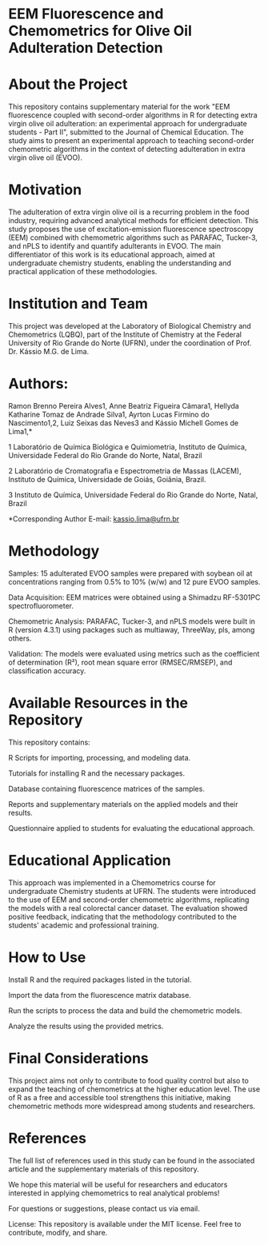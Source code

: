 # EEM Fluorescence and Chemometrics for Olive Oil Adulteration Detection

# About the Project

This repository contains supplementary material for the work "EEM fluorescence coupled with second-order algorithms in R for detecting extra virgin olive oil adulteration: an experimental approach for undergraduate students - Part II", submitted to the Journal of Chemical Education. The study aims to present an experimental approach to teaching second-order chemometric algorithms in the context of detecting adulteration in extra virgin olive oil (EVOO).

# Motivation

The adulteration of extra virgin olive oil is a recurring problem in the food industry, requiring advanced analytical methods for efficient detection. This study proposes the use of excitation-emission fluorescence spectroscopy (EEM) combined with chemometric algorithms such as PARAFAC, Tucker-3, and nPLS to identify and quantify adulterants in EVOO. The main differentiator of this work is its educational approach, aimed at undergraduate chemistry students, enabling the understanding and practical application of these methodologies.

# Institution and Team

This project was developed at the Laboratory of Biological Chemistry and Chemometrics (LQBQ), part of the Institute of Chemistry at the Federal University of Rio Grande do Norte (UFRN), under the coordination of Prof. Dr. Kássio M.G. de Lima.

# Authors:

Ramon Brenno Pereira Alves1, 
Anne Beatriz Figueira Câmara1, 
Hellyda Katharine Tomaz de Andrade Silva1, 
Ayrton Lucas Firmino do Nascimento1,2, 
Luiz Seixas das Neves3 and 
Kássio Michell Gomes de Lima1,*

1 Laboratório de Química Biológica e Quimiometria, Instituto de Química, Universidade Federal do Rio Grande do Norte, Natal, Brazil

2 Laboratório de Cromatografia e Espectrometria de Massas (LACEM), Instituto de Química, Universidade de Goiás, Goiânia, Brazil.

3 Instituto de Química, Universidade Federal do Rio Grande do Norte, Natal, Brazil

*Corresponding Author
E-mail: kassio.lima@ufrn.br

# Methodology

Samples: 15 adulterated EVOO samples were prepared with soybean oil at concentrations ranging from 0.5% to 10% (w/w) and 12 pure EVOO samples.

Data Acquisition: EEM matrices were obtained using a Shimadzu RF-5301PC spectrofluorometer.

Chemometric Analysis: PARAFAC, Tucker-3, and nPLS models were built in R (version 4.3.1) using packages such as multiaway, ThreeWay, pls, among others.

Validation: The models were evaluated using metrics such as the coefficient of determination (R²), root mean square error (RMSEC/RMSEP), and classification accuracy.

# Available Resources in the Repository

This repository contains:

R Scripts for importing, processing, and modeling data.

Tutorials for installing R and the necessary packages.

Database containing fluorescence matrices of the samples.

Reports and supplementary materials on the applied models and their results.

Questionnaire applied to students for evaluating the educational approach.

# Educational Application

This approach was implemented in a Chemometrics course for undergraduate Chemistry students at UFRN. The students were introduced to the use of EEM and second-order chemometric algorithms, replicating the models with a real colorectal cancer dataset. The evaluation showed positive feedback, indicating that the methodology contributed to the students' academic and professional training.

# How to Use

Install R and the required packages listed in the tutorial.

Import the data from the fluorescence matrix database.

Run the scripts to process the data and build the chemometric models.

Analyze the results using the provided metrics.

# Final Considerations

This project aims not only to contribute to food quality control but also to expand the teaching of chemometrics at the higher education level. The use of R as a free and accessible tool strengthens this initiative, making chemometric methods more widespread among students and researchers.

# References

The full list of references used in this study can be found in the associated article and the supplementary materials of this repository.

We hope this material will be useful for researchers and educators interested in applying chemometrics to real analytical problems!

For questions or suggestions, please contact us via email.

License: This repository is available under the MIT license. Feel free to contribute, modify, and share.
